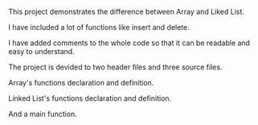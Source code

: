 This project demonstrates the difference between Array and Liked List.

I have included a lot of functions like insert and delete.

I have added comments to the whole code so that it can be readable and easy to understand.

The project is devided to two header files and three source files.

Array's functions declaration and definition.

Linked List's functions declaration and definition.

And a main function.
